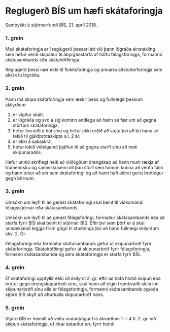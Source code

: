 # Reglugerð BÍS um hæfi skátaforingja

Samþykkt á stjórnarfundi BÍS, 21. apríl 2018.

### 1. grein
Með skátaforingja er í reglugerð þessari átt við þann lögráða einstakling sem hefur verið skipaður til ábyrgðastarfa af hálfu félagsforingja, formanns skátasambands eða skátahöfðingja.

Reglugerð þessi nær ekki til flokksforingja og annarra aðstoðarforingja sem ekki eru lögráða.

### 2. grein
Þann má skipa skátaforingja sem æskir þess og fullnægir þessum skilyrðum:
1. er vígður skáti.
2. er lögráða og svo á sig kominn andlega að hann sé fær um að gegna störfum skátaforingja.
3. hefur forræði á búi sínu og hefur ekki orðið að sæta því að bú hans sé tekið til gjaldþrotaskipta s.l. 2 ár.
4. er ekki á sakaskrá.
5. hefur lokið viðeigandi þjálfun til að gegna starfi sínu að mati skipunaraðila.

Hefur unnið skriflegt heiti að viðlögðum drengskap að hann muni rækja af trúmennsku og samviskusemi öll þau störf sem honum kunna að verða falin og hann tekur að sér sem skátaforingi og að hann hafi aldrei gerst brotlegur gegn börnum.

### 3. grein
Umsókn um leyfi til að gerast skátaforingi skal beint til viðkomandi félagsstjórnar eða skátasambands.

Umsókn um leyfi til að gerast félagsforingi, formaður skátasambands eða að starfa fyrir BÍS skal beint til stjórnar BÍS. Eftir því sem þörf er á skal umsækjandi leggja fram gögn til stuðnings því að hann fullnægi skilyrðum skv. 2. Gr.

Félagsforingi eða formaður skátasambands gefur út skipunarbréf fyrir skátaforingja. Skátahöfðingi gefur út skipunarbréf fyrir félagsforingja, formenn skátasambanda og aðra skátaforingja er starfa fyrir BÍS.

### 4. grein
Ef skátaforingi uppfyllir ekki öll skilyrði 2. gr. eftir að hafa hlotið skipun eða brýtur gegn drengskaparheiti sínu, skal hann að eigin frumkvæði skila inn skipunarbréfi sínu ella er félagsforingja, formanni skátasambands og/eða stjórn BÍS skylt að afturkalla skipunarbréf hans.

### 5. grein
Stjórn BÍS er heimilt að veita undanþágur frá ákvæðum 1. – 4 tl. 2. gr. við skipun skátaforingja, ef ríkar ástæður eru fyrir hendi.